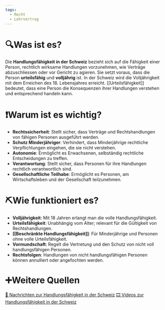 ```yaml
---
tags:
  - Recht
  - Lehrvertrag
---
```

# 🔍Was ist es?
Die **Handlungsfähigkeit in der Schweiz** bezieht sich auf die Fähigkeit einer Person, rechtlich wirksame Handlungen vorzunehmen, wie Verträge abzuschliessen oder vor Gericht zu agieren. Sie setzt voraus, dass die Person **urteilsfähig** und **volljährig** ist. In der Schweiz wird die Volljährigkeit mit dem Erreichen des 18. Lebensjahres erreicht. [[Urteilsfähigkeit]] bedeutet, dass eine Person die Konsequenzen ihrer Handlungen verstehen und entsprechend handeln kann.

# ❗Warum ist es wichtig?
- **Rechtssicherheit**: Stellt sicher, dass Verträge und Rechtshandlungen von fähigen Personen ausgeführt werden.
- **Schutz Minderjähriger**: Verhindert, dass Minderjährige rechtliche Verpflichtungen eingehen, die sie nicht verstehen.
- **Autonomie**: Ermöglicht es Erwachsenen, selbständig rechtliche Entscheidungen zu treffen.
- **Verantwortung**: Stellt sicher, dass Personen für ihre Handlungen rechtlich verantwortlich sind.
- **Gesellschaftliche Teilhabe**: Ermöglicht es Personen, am Wirtschaftsleben und der Gesellschaft teilzunehmen.

# ⛏Wie funktioniert es?
- **Volljährigkeit**: Mit 18 Jahren erlangt man die volle Handlungsfähigkeit.
- **Urteilsfähigkeit**: Unabhängig vom Alter; relevant für die Gültigkeit von Rechtshandlungen.
- **[[Beschränkte Handlungsfähigkeit]]**: Für Minderjährige und Personen ohne volle Urteilsfähigkeit.
- **Vormundschaft**: Regelt die Vertretung und den Schutz von nicht voll handlungsfähigen Personen.
- **Rechtsfolgen**: Handlungen von nicht handlungsfähigen Personen können annulliert oder angefochten werden.

# ➕Weitere Quellen
[📄 Nachrichten zur Handlungsfähigkeit in der Schweiz](https://www.google.com/search?q=Handlungsf%C3%A4higkeit+in+der+Schweiz&tbm=nws)
[🎞 Videos zur Handlungsfähigkeit in der Schweiz](https://www.google.com/search?q=Handlungsf%C3%A4higkeit+in+der+Schweiz&tbm=vid)